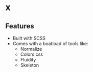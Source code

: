 # x
## Features
- Built with SCSS
- Comes with a boatload of tools like:
  - Normalize
  - Colors.css
  - Fluidity
  - Skeleton
